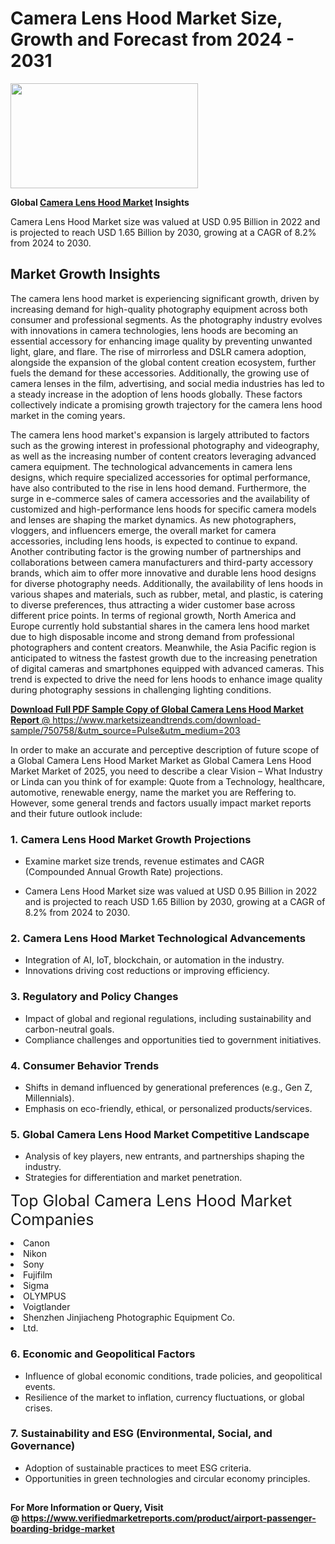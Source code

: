 <H1>Camera Lens Hood Market Size, Growth and Forecast from 2024 - 2031</H1><img class="aligncenter size-medium wp-image-584254" src="https://thirdeyenews.in/wp-content/uploads/2024/09/Global-Market-Research-300x168.jpeg" alt="" width="300" height="168" /><p><strong>Global&nbsp;<a href="https://www.marketsizeandtrends.com/download-sample/750758/&amp;utm_source=Pulse&amp;utm_medium=203">Camera Lens Hood Market</a> Insights</strong></p><p>Camera Lens Hood Market size was valued at USD 0.95 Billion in 2022 and is projected to reach USD 1.65 Billion by 2030, growing at a CAGR of 8.2% from 2024 to 2030.</p><p><h2>Market Growth Insights</h2> <p>The camera lens hood market is experiencing significant growth, driven by increasing demand for high-quality photography equipment across both consumer and professional segments. As the photography industry evolves with innovations in camera technologies, lens hoods are becoming an essential accessory for enhancing image quality by preventing unwanted light, glare, and flare. The rise of mirrorless and DSLR camera adoption, alongside the expansion of the global content creation ecosystem, further fuels the demand for these accessories. Additionally, the growing use of camera lenses in the film, advertising, and social media industries has led to a steady increase in the adoption of lens hoods globally. These factors collectively indicate a promising growth trajectory for the camera lens hood market in the coming years.</p> <p><a href="download-link"></a></p> <p>The camera lens hood market's expansion is largely attributed to factors such as the growing interest in professional photography and videography, as well as the increasing number of content creators leveraging advanced camera equipment. The technological advancements in camera lens designs, which require specialized accessories for optimal performance, have also contributed to the rise in lens hood demand. Furthermore, the surge in e-commerce sales of camera accessories and the availability of customized and high-performance lens hoods for specific camera models and lenses are shaping the market dynamics. As new photographers, vloggers, and influencers emerge, the overall market for camera accessories, including lens hoods, is expected to continue to expand. Another contributing factor is the growing number of partnerships and collaborations between camera manufacturers and third-party accessory brands, which aim to offer more innovative and durable lens hood designs for diverse photography needs. Additionally, the availability of lens hoods in various shapes and materials, such as rubber, metal, and plastic, is catering to diverse preferences, thus attracting a wider customer base across different price points. In terms of regional growth, North America and Europe currently hold substantial shares in the camera lens hood market due to high disposable income and strong demand from professional photographers and content creators. Meanwhile, the Asia Pacific region is anticipated to witness the fastest growth due to the increasing penetration of digital cameras and smartphones equipped with advanced cameras. This trend is expected to drive the need for lens hoods to enhance image quality during photography sessions in challenging lighting conditions.</p> <p><a href="get-more-link"></p><p><span class=""><strong>Download Full PDF Sample Copy of Global Camera Lens Hood Market Report</strong> @ <a href="https://www.marketsizeandtrends.com/download-sample/750758/&amp;utm_source=Pulse&amp;utm_medium=203" target="_blank">https://www.marketsizeandtrends.com/download-sample/750758/&amp;utm_source=Pulse&amp;utm_medium=203</a></span></p><p>In order to make an accurate and perceptive description of future scope of a Global&nbsp;Camera Lens Hood Market Market as Global&nbsp;Camera Lens Hood Market Market of 2025, you need to describe a clear Vision &ndash; What Industry or Linda can you think of for example: Quote from a Technology, healthcare, automotive, renewable energy, name the market you are Reffering to. However, some general trends and factors usually impact market reports and their future outlook include:</p><h3>1.&nbsp;<strong>Camera Lens Hood Market Growth Projections</strong></h3><ul><li>Examine market size trends, revenue estimates and CAGR (Compounded Annual Growth Rate) projections.</li><li><p>Camera Lens Hood Market size was valued at USD 0.95 Billion in 2022 and is projected to reach USD 1.65 Billion by 2030, growing at a CAGR of 8.2% from 2024 to 2030.</p></li></ul><h3>2.&nbsp;<strong>Camera Lens Hood Market Technological Advancements</strong></h3><ul><li>Integration of AI, IoT, blockchain, or automation in the industry.</li><li>Innovations driving cost reductions or improving efficiency.</li></ul><h3>3.&nbsp;<strong>Regulatory and Policy Changes</strong></h3><ul><li>Impact of global and regional regulations, including sustainability and carbon-neutral goals.</li><li>Compliance challenges and opportunities tied to government initiatives.</li></ul><h3>4.&nbsp;<strong>Consumer Behavior Trends</strong></h3><ul><li>Shifts in demand influenced by generational preferences (e.g., Gen Z, Millennials).</li><li>Emphasis on eco-friendly, ethical, or personalized products/services.</li></ul><h3>5.&nbsp;<strong>Global Camera Lens Hood Market Competitive Landscape</strong></h3><ul><li>Analysis of key players, new entrants, and partnerships shaping the industry.</li><li>Strategies for differentiation and market penetration.</li></ul><p data-pm-slice="1 1 []"><span style="color: inherit; font-family: inherit; font-size: 25px;">Top Global Camera Lens Hood Market Companies</span></p><div class="" data-test-id=""><p><li>Canon</li><li> Nikon</li><li> Sony</li><li> Fujifilm</li><li> Sigma</li><li> OLYMPUS</li><li> Voigtlander</li><li> Shenzhen Jinjiacheng Photographic Equipment Co.</li><li>Ltd.</li></p></div><h3>6.&nbsp;<strong>Economic and Geopolitical Factors</strong></h3><ul><li>Influence of global economic conditions, trade policies, and geopolitical events.</li><li>Resilience of the market to inflation, currency fluctuations, or global crises.</li></ul><h3>7.&nbsp;<strong>Sustainability and ESG (Environmental, Social, and Governance)</strong></h3><ul><li>Adoption of sustainable practices to meet ESG criteria.</li><li>Opportunities in green technologies and circular economy principles.</li></ul><h2><strong style="font-size: 14px;">For More Information or Query, Visit @&nbsp;</strong><a style="background-color: #ffffff; font-size: 14px;" href="https://www.marketsizeandtrends.com/report/camera-lens-hood-market/" target="_blank">https://www.verifiedmarketreports.com/product/airport-passenger-boarding-bridge-market</a></h2>
